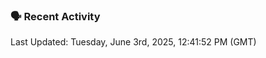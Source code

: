 ### 🗣 Recent Activity

<!--RECENT_ACTIVITY:last_update-->
Last Updated: Tuesday, June 3rd, 2025, 12:41:52 PM (GMT)
<!--RECENT_ACTIVITY:last_update_end-->
<!--RECENT_ACTIVITY:start-->
<!--RECENT_ACTIVITY:end-->
